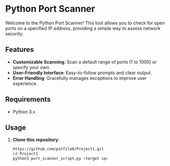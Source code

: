 # Python Port Scanner

Welcome to the Python Port Scanner! This tool allows you to check for open ports on a specified IP address, providing a simple way to assess network security.

## Features

- **Customizable Scanning**: Scan a default range of ports (1 to 1000) or specify your own.
- **User-Friendly Interface**: Easy-to-follow prompts and clear output.
- **Error Handling**: Gracefully manages exceptions to improve user experience.

## Requirements

- Python 3.x

## Usage

1. **Clone this repository**:
   ```bash
   https://github.com/potfile0/Project1.git
   cd Project1
   python3 port_scanner_script.py <target ip>
   

